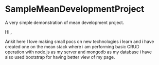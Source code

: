 # SampleMeanDevelopmentProject
A very simple demonstration of mean development project.

Hi ,

Ankit here I love making small pocs on new technologies i learn and i have created one on the mean stack where i am performing basic CRUD operation with node.js as my server and mongodb as my database i have also used bootstrap for having better view of my page.
